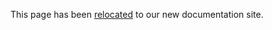 This page has been [relocated](https://developer.holochain.net/Technical_architecture) to our new documentation site.